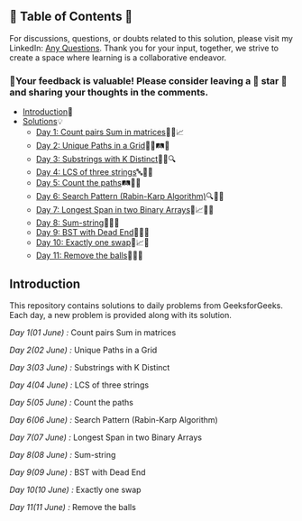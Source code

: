 ## 📜 Table of Contents 📜

For discussions, questions, or doubts related to this solution, please visit my LinkedIn: [Any Questions](https://www.linkedin.com/in/patel-hetkumar-sandipbhai-8b110525a). Thank you for your input, together, we strive to create a space where learning is a collaborative endeavor.

### 🔮Your feedback is valuable! Please consider leaving a 🌟 star 🌟 and sharing your thoughts in the comments.

- [Introduction](../README.md)📝
- [Solutions]()💡
  - [Day 1: Count pairs Sum in matrices](01(June)%20Count%20pairs%20Sum%20in%20matrices.md)🔢➕📈
  - [Day 2: Unique Paths in a Grid](02(June)%20Unique%20Paths%20in%20a%20Grid.md)🚶‍♂️🛤️🧭
  - [Day 3: Substrings with K Distinct](03(June)%20Substrings%20with%20K%20Distinct.md)🧵🔡🔍
  - [Day 4: LCS of three strings](04(June)%20LCS%20of%20three%20strings.md)🔤🔁🧬
  - [Day 5: Count the paths](05(June)%20Count%20the%20paths.md)🛤️🌳🏁
  - [Day 6: Search Pattern (Rabin-Karp Algorithm)](06(June)%20Search%20Pattern%20(Rabin-Karp%20Algorithm).md)🔍🔢🧪
  - [Day 7: Longest Span in two Binary Arrays](07(June)%20Longest%20Span%20in%20two%20Binary%20Arrays.md)🧮📈🕵️‍♂️
  - [Day 8: Sum-string](08(June)%20Sum-string.md)🔢🧮🔁
  - [Day 9: BST with Dead End](09(June)%20BST%20with%20Dead%20End.md)🌳🔚🚧
  - [Day 10: Exactly one swap](10(June)%20Exactly%20one%20swap.md)🔄📈👥
  - [Day 11: Remove the balls](11(June)%20Remove%20the%20balls.md)🎱🧹🧊









## Introduction

This repository contains solutions to daily problems from GeeksforGeeks. Each day, a new problem is provided along with its solution.

*Day 1(01 June) :* Count pairs Sum in matrices

*Day 2(02 June) :* Unique Paths in a Grid

*Day 3(03 June) :* Substrings with K Distinct

*Day 4(04 June) :* LCS of three strings

*Day 5(05 June) :* Count the paths

*Day 6(06 June) :* Search Pattern (Rabin-Karp Algorithm)

*Day 7(07 June) :* Longest Span in two Binary Arrays

*Day 8(08 June) :* Sum-string

*Day 9(09 June) :* BST with Dead End

*Day 10(10 June) :* Exactly one swap

*Day 11(11 June) :* Remove the balls

<!--*Day 12(12 June) :* Meeting Rooms III

*Day 13(13 June) :* nCr

*Day 14(14 June) :* Look and Say Pattern

*Day 15(15 June) :* Substrings with same first and last characters

*Day 16(16 June) :* Smallest range in K lists

*Day 17(17 June) :* Sort the given array after applying the given equation

*Day 18(18 June) :* Level Order in spiral form

*Day 19(19 June) :* Predecessor and Successor

*Day 20(20 June) :* Burning Tree

*Day 21(21 June) :* Kth Smallest Number in Multiplication Table

*Day 22(22 June) :* Minimum Deletions

*Day 23(23 June) :* Dice throw

*Day 24(24 June) :* Sum of all substrings of a number

*Day 25(25 June) :* Pythagorean Triplet

*Day 26(26 June) :* Insert in Sorted Circular Linked List

*Day 27(27 June) :* Print leaf nodes from preorder traversal of BST

*Day 28(28 June) :* Find rectangle with corners as 1

*Day 29(29 June) :* Sum of nodes on the longest path

*Day 30(30 June) :* Closest Neighbour in BST-->

